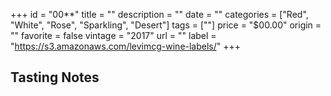 +++
id = "00**"
title = ""
description = ""
date = ""
categories = ["Red", "White", "Rose", "Sparkling", "Desert"]
tags = [""]
price = "$00.00"
origin = ""
favorite = false
vintage = "2017"
url = ""
label = "https://s3.amazonaws.com/levimcg-wine-labels/"
+++

## Tasting Notes
